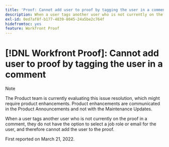 ```yaml
---
title: 'Proof: Cannot add user to proof by tagging the user in a comment'
description: When a user tags another user who is not currently on the proof in a comment, they do not have the option to select a job role or email for the user, and therefore cannot add the user to the proof.
exl-id: 0ed7af8f-b177-4839-8045-24a5be2c764f
hidefromtoc: yes
feature: Workfront Proof
---
```

# [!DNL Workfront Proof]: Cannot add user to proof by tagging the user in a comment

<!--Converted to story-->

>[!NOTE]
>
>The Product team is currently evaluating this issue resolution, which might require product enhancements. Product enhancements are communicated in the Product Announcements and not with the Maintenance Updates.

When a user tags another user who is not currently on the proof in a comment, they do not have the option to select a job role or email for the user, and therefore cannot add the user to the proof.

First reported on March 21, 2022.
